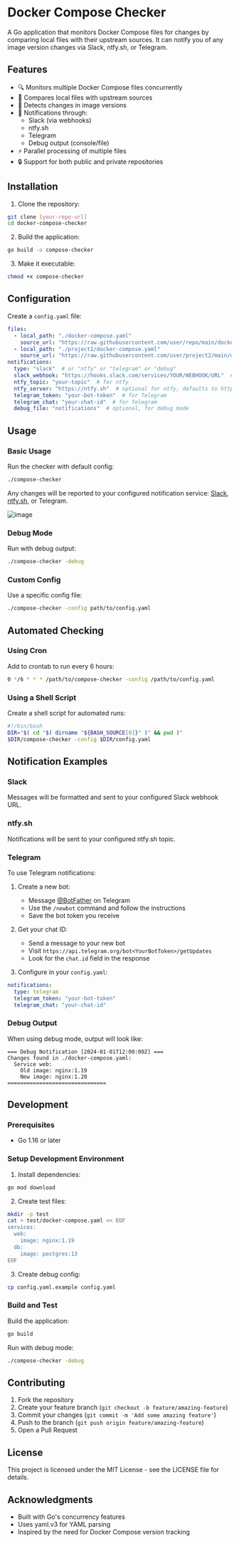 # Docker Compose Checker

A Go application that monitors Docker Compose files for changes by comparing local files with their upstream sources. It can notify you of any image version changes via Slack, ntfy.sh, or Telegram.

## Features

- 🔍 Monitors multiple Docker Compose files concurrently
- 🔄 Compares local files with upstream sources
- 🎯 Detects changes in image versions
- 📧 Notifications through:
  - Slack (via webhooks)
  - ntfy.sh
  - Telegram
  - Debug output (console/file)
- ⚡ Parallel processing of multiple files
- 🔒 Support for both public and private repositories

## Installation

1. Clone the repository:
```bash
git clone [your-repo-url]
cd docker-compose-checker
```

2. Build the application:
```bash
go build -o compose-checker
```

3. Make it executable:
```bash
chmod +x compose-checker
```

## Configuration

Create a `config.yaml` file:

```yaml
files:
  - local_path: "./docker-compose.yaml"
    source_url: "https://raw.githubusercontent.com/user/repo/main/docker-compose.yaml"
  - local_path: "./project2/docker-compose.yaml"
    source_url: "https://raw.githubusercontent.com/user/project2/main/docker-compose.yaml"
notifications:
  type: "slack"  # or "ntfy" or "telegram" or "debug"
  slack_webhook: "https://hooks.slack.com/services/YOUR/WEBHOOK/URL"  # for Slack
  ntfy_topic: "your-topic"  # for ntfy
  ntfy_server: "https://ntfy.sh"  # optional for ntfy, defaults to https://ntfy.sh
  telegram_token: "your-bot-token"  # for Telegram
  telegram_chat: "your-chat-id"  # for Telegram
  debug_file: "notifications"  # optional, for debug mode
```

## Usage

### Basic Usage

Run the checker with default config:
```bash
./compose-checker
```

Any changes will be reported to your configured notification service:
[Slack](https://api.slack.com/messaging/webhooks), [ntfy.sh](https://ntfy.sh), or Telegram.

![image](https://imgurl.mustafacanyucel.com/i/52d94f23-e86e-4986-b950-6f8963e093a0.jpg)

### Debug Mode

Run with debug output:
```bash
./compose-checker -debug
```

### Custom Config

Use a specific config file:
```bash
./compose-checker -config path/to/config.yaml
```

## Automated Checking

### Using Cron

Add to crontab to run every 6 hours:
```bash
0 */6 * * * /path/to/compose-checker -config /path/to/config.yaml
```

### Using a Shell Script

Create a shell script for automated runs:

```bash
#!/bin/bash
DIR="$( cd "$( dirname "${BASH_SOURCE[0]}" )" && pwd )"
$DIR/compose-checker -config $DIR/config.yaml
```

## Notification Examples

### Slack
Messages will be formatted and sent to your configured Slack webhook URL.

### ntfy.sh
Notifications will be sent to your configured ntfy.sh topic.

### Telegram
To use Telegram notifications:

1. Create a new bot:
   - Message [@BotFather](https://t.me/botfather) on Telegram
   - Use the `/newbot` command and follow the instructions
   - Save the bot token you receive

2. Get your chat ID:
   - Send a message to your new bot
   - Visit `https://api.telegram.org/bot<YourBotToken>/getUpdates`
   - Look for the `chat.id` field in the response

3. Configure in your `config.yaml`:
```yaml
notifications:
  type: telegram
  telegram_token: "your-bot-token"
  telegram_chat: "your-chat-id"
```

### Debug Output
When using debug mode, output will look like:
```
=== Debug Notification [2024-01-01T12:00:00Z] ===
Changes found in ./docker-compose.yaml:
  Service web:
    Old image: nginx:1.19
    New image: nginx:1.20
===============================
```

## Development

### Prerequisites

- Go 1.16 or later

### Setup Development Environment

1. Install dependencies:
```bash
go mod download
```

2. Create test files:
```bash
mkdir -p test
cat > test/docker-compose.yaml << EOF
services:
  web:
    image: nginx:1.19
  db:
    image: postgres:13
EOF
```

3. Create debug config:
```bash
cp config.yaml.example config.yaml
```

### Build and Test

Build the application:
```bash
go build
```

Run with debug mode:
```bash
./compose-checker -debug
```

## Contributing

1. Fork the repository
2. Create your feature branch (`git checkout -b feature/amazing-feature`)
3. Commit your changes (`git commit -m 'Add some amazing feature'`)
4. Push to the branch (`git push origin feature/amazing-feature`)
5. Open a Pull Request

## License

This project is licensed under the MIT License - see the LICENSE file for details.

## Acknowledgments

- Built with Go's concurrency features
- Uses yaml.v3 for YAML parsing
- Inspired by the need for Docker Compose version tracking